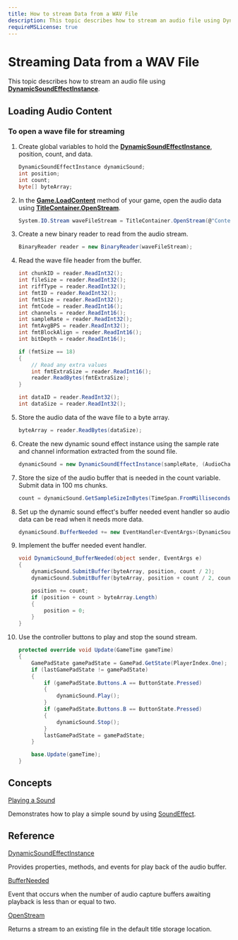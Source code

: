 ```yaml
---
title: How to stream Data from a WAV File
description: This topic describes how to stream an audio file using DynamicSoundEffectInstance.
requireMSLicense: true
---
```


# Streaming Data from a WAV File

This topic describes how to stream an audio file using **[DynamicSoundEffectInstance](xref:Microsoft.Xna.Framework.Audio.DynamicSoundEffectInstance#Microsoft_Xna_Framework_Audio_DynamicSoundEffectInstance)**.

## Loading Audio Content

### To open a wave file for streaming

1. Create global variables to hold the **[DynamicSoundEffectInstance](xref:Microsoft.Xna.Framework.Audio.DynamicSoundEffectInstance#Microsoft_Xna_Framework_Audio_DynamicSoundEffectInstance)**, position, count, and data.

    ```csharp
    DynamicSoundEffectInstance dynamicSound;
    int position;
    int count;
    byte[] byteArray;
    ```

2. In the **[Game.LoadContent](xref:Microsoft.Xna.Framework.Game.LoadContent#Microsoft_Xna_Framework_Game_LoadContent)** method of your game, open the audio data using **[TitleContainer.OpenStream](xref:Microsoft.Xna.Framework.TitleContainer#Microsoft_Xna_Framework_TitleContainer_OpenStream_System_String_)**.

    ```csharp
    System.IO.Stream waveFileStream = TitleContainer.OpenStream(@"Content\48K16BSLoop.wav");
    ```

3. Create a new binary reader to read from the audio stream.

    ```csharp
    BinaryReader reader = new BinaryReader(waveFileStream);
    ```

4. Read the wave file header from the buffer.

    ```csharp
    int chunkID = reader.ReadInt32();
    int fileSize = reader.ReadInt32();
    int riffType = reader.ReadInt32();
    int fmtID = reader.ReadInt32();
    int fmtSize = reader.ReadInt32();
    int fmtCode = reader.ReadInt16();
    int channels = reader.ReadInt16();
    int sampleRate = reader.ReadInt32();
    int fmtAvgBPS = reader.ReadInt32();
    int fmtBlockAlign = reader.ReadInt16();
    int bitDepth = reader.ReadInt16();
    
    if (fmtSize == 18)
    {
        // Read any extra values
        int fmtExtraSize = reader.ReadInt16();
        reader.ReadBytes(fmtExtraSize);
    }
    
    int dataID = reader.ReadInt32();
    int dataSize = reader.ReadInt32();
    ```

5. Store the audio data of the wave file to a byte array.

    ```csharp
    byteArray = reader.ReadBytes(dataSize);
    ```

6. Create the new dynamic sound effect instance using the sample rate and channel information extracted from the sound file.

     ```csharp
     dynamicSound = new DynamicSoundEffectInstance(sampleRate, (AudioChannels)channels);
     ```

7. Store the size of the audio buffer that is needed in the count variable. Submit data in 100 ms chunks.

    ```csharp
    count = dynamicSound.GetSampleSizeInBytes(TimeSpan.FromMilliseconds(100));
    ```

8. Set up the dynamic sound effect's buffer needed event handler so audio data can be read when it needs more data.

    ```csharp
    dynamicSound.BufferNeeded += new EventHandler<EventArgs>(DynamicSound_BufferNeeded);
    ```

9. Implement the buffer needed event handler.

    ```csharp
    void DynamicSound_BufferNeeded(object sender, EventArgs e)
    {
        dynamicSound.SubmitBuffer(byteArray, position, count / 2);
        dynamicSound.SubmitBuffer(byteArray, position + count / 2, count / 2);
    
        position += count;
        if (position + count > byteArray.Length)
        {
            position = 0;
        }
    }
    ```

10. Use the controller buttons to play and stop the sound stream.

    ```csharp
    protected override void Update(GameTime gameTime)
    {
        GamePadState gamePadState = GamePad.GetState(PlayerIndex.One);
        if (lastGamePadState != gamePadState)
        {
            if (gamePadState.Buttons.A == ButtonState.Pressed)
            {
                dynamicSound.Play();
            }
            if (gamePadState.Buttons.B == ButtonState.Pressed)
            {
                dynamicSound.Stop();
            }
            lastGamePadState = gamePadState;
        }

        base.Update(gameTime);
    }
    ```

## Concepts

[Playing a Sound](HowTo_PlayASound.md)

Demonstrates how to play a simple sound by using [SoundEffect](xref:Microsoft.Xna.Framework.Audio.SoundEffect#Microsoft_Xna_Framework_Audio_SoundEffect).

## Reference

[DynamicSoundEffectInstance](xref:Microsoft.Xna.Framework.Audio.DynamicSoundEffectInstance#Microsoft_Xna_Framework_Audio_DynamicSoundEffectInstance)

Provides properties, methods, and events for play back of the audio buffer.

[BufferNeeded](xref:Microsoft.Xna.Framework.Audio.DynamicSoundEffectInstance#Microsoft_Xna_Framework_Audio_DynamicSoundEffectInstance_BufferNeeded)

Event that occurs when the number of audio capture buffers awaiting playback is less than or equal to two.

[OpenStream](xref:Microsoft.Xna.Framework.TitleContainer#Microsoft_Xna_Framework_TitleContainer_OpenStream_System_String_)

Returns a stream to an existing file in the default title storage location.
